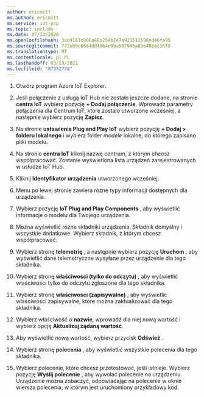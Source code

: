 ```yaml
---
author: ericmitt
ms.author: ericmitt
ms.service: iot-pnp
ms.topic: include
ms.date: 07/13/2020
ms.openlocfilehash: 3ab9161c006a88a254b247a921512698ed46fa95
ms.sourcegitcommit: 772eb9c6684dd4864e0ba507945a83e48b8c16f0
ms.translationtype: MT
ms.contentlocale: pl-PL
ms.lasthandoff: 03/19/2021
ms.locfileid: "87352778"
---
```

1. Otwórz program Azure IoT Explorer.

1. Jeśli połączenie z usługą IoT Hub nie zostało jeszcze dodane, na stronie **centra IoT** wybierz pozycję **+ Dodaj połączenie**. Wprowadź parametry połączenia dla Centrum IoT, które zostało utworzone wcześniej, a następnie wybierz pozycję **Zapisz**.

1. Na stronie **ustawienia Plug and Play IoT** wybierz pozycję **+ Dodaj > folderu lokalnego** i wybierz folder *modele* lokalne, do którego zapisano pliki modelu.

1. Na stronie **centra IoT** kliknij nazwę centrum, z którym chcesz współpracować. Zostanie wyświetlona lista urządzeń zarejestrowanych w usłudze IoT Hub.

1. Kliknij **Identyfikator urządzenia** utworzonego wcześniej.

1. Menu po lewej stronie zawiera różne typy informacji dostępnych dla urządzenia.

1. Wybierz pozycję **IoT Plug and Play Components** , aby wyświetlić informacje o modelu dla Twojego urządzenia.

1. Można wyświetlić różne składniki urządzenia. Składnik domyślny i wszystkie dodatkowe. Wybierz składnik, z którym chcesz współpracować.

1. Wybierz stronę **telemetrię** , a następnie wybierz pozycję **Uruchom** , aby wyświetlić dane telemetryczne wysyłane przez urządzenie dla tego składnika.

1. Wybierz stronę **właściwości (tylko do odczytu)** , aby wyświetlić właściwości tylko do odczytu zgłoszone dla tego składnika.

1. Wybierz stronę **właściwości (zapisywalne)** , aby wyświetlić właściwości zapisywalne, które można zaktualizować dla tego składnika.

1. Wybierz właściwość o **nazwie**, wprowadź dla niej nową wartość i wybierz opcję **Aktualizuj żądaną wartość**.

1. Aby wyświetlić nową wartość, wybierz przycisk **Odśwież** .

1. Wybierz stronę **polecenia** , aby wyświetlić wszystkie polecenia dla tego składnika.

1. Wybierz polecenie, które chcesz przetestować, jeśli istnieje. Wybierz pozycję **Wyślij polecenie** , aby wywołać polecenie na urządzeniu. Urządzenie można zobaczyć, odpowiadając na polecenie w oknie wiersza polecenia, w którym jest uruchomiony przykładowy kod.
